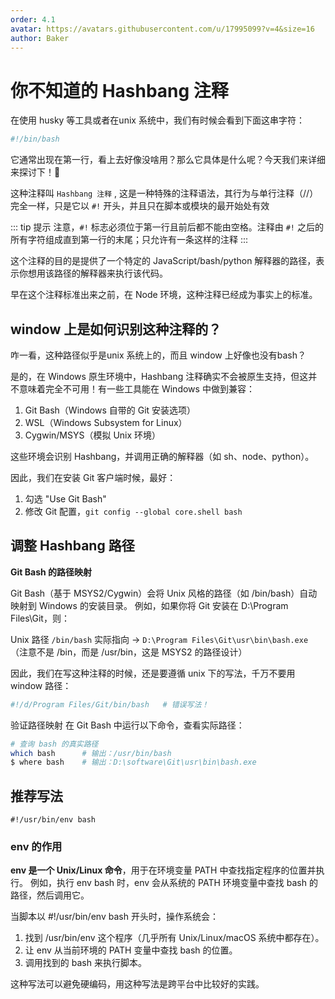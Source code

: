 ```yaml
---
order: 4.1
avatar: https://avatars.githubusercontent.com/u/17995099?v=4&size=16
author: Baker
---
```


# 你不知道的 Hashbang 注释

在使用 husky 等工具或者在unix 系统中，我们有时候会看到下面这串字符：

```bash
#!/bin/bash
```

它通常出现在第一行，看上去好像没啥用？那么它具体是什么呢？今天我们来详细来探讨下！🥰

这种注释叫 `Hashbang 注释` , 这是一种特殊的注释语法，其行为与单行注释（//）完全一样，只是它以 `#!` 开头，并且只在脚本或模块的最开始处有效

::: tip 提示
注意，`#!` 标志必须位于第一行且前后都不能由空格。注释由 `#!` 之后的所有字符组成直到第一行的末尾；只允许有一条这样的注释
:::

这个注释的目的是提供了一个特定的 JavaScript/bash/python 解释器的路径，表示你想用该路径的解释器来执行该代码。

早在这个注释标准出来之前，在 Node 环境，这种注释已经成为事实上的标准。

## window 上是如何识别这种注释的？

咋一看，这种路径似乎是unix 系统上的，而且 window 上好像也没有bash？

是的，在 Windows 原生环境中，Hashbang 注释确实不会被原生支持，但这并不意味着完全不可用！有一些工具能在 Windows 中做到兼容：

1. Git Bash（Windows 自带的 Git 安装选项）
2. WSL（Windows Subsystem for Linux）
3. Cygwin/MSYS（模拟 Unix 环境）   

这些环境会识别 Hashbang，并调用正确的解释器（如 sh、node、python）。

因此，我们在安装 Git 客户端时候，最好：

1. 勾选 "Use Git Bash"
2. 修改 Git 配置，`git config --global core.shell bash`

## 调整 Hashbang 路径

**Git Bash 的路径映射**

Git Bash（基于 MSYS2/Cygwin）会将 Unix 风格的路径（如 /bin/bash）自动映射到 Windows 的安装目录。
例如，如果你将 Git 安装在 D:\Program Files\Git，则：

Unix 路径 `/bin/bash`
实际指向 → `D:\Program Files\Git\usr\bin\bash.exe` （注意不是 /bin，而是 /usr/bin，这是 MSYS2 的路径设计）

因此，我们在写这种注释的时候，还是要遵循 unix 下的写法，千万不要用window 路径：
```bash
#!/d/Program Files/Git/bin/bash   # 错误写法！
```

验证路径映射
在 Git Bash 中运行以下命令，查看实际路径：

```bash
# 查询 bash 的真实路径
which bash      # 输出：/usr/bin/bash
$ where bash    # 输出：D:\software\Git\usr\bin\bash.exe
```

## 推荐写法

```
#!/usr/bin/env bash
```

### env 的作用

**env 是一个 Unix/Linux 命令**，用于在环境变量 PATH 中查找指定程序的位置并执行。
例如，执行 env bash 时，env 会从系统的 PATH 环境变量中查找 bash 的路径，然后调用它。

当脚本以 #!/usr/bin/env bash 开头时，操作系统会：

1. 找到 /usr/bin/env 这个程序（几乎所有 Unix/Linux/macOS 系统中都存在）。
2. 让 env 从当前环境的 PATH 变量中查找 bash 的位置。
3. 调用找到的 bash 来执行脚本。

这种写法可以避免硬编码，用这种写法是跨平台中比较好的实践。